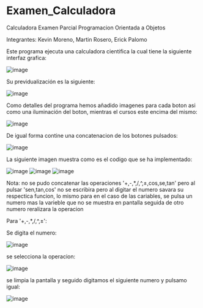 # Examen_Calculadora
Calculadora
Examen Parcial Programacion Orientada a Objetos

Integrantes: Kevin Moreno, Martin Rosero, Erick Palomo

Este programa ejecuta una calculadora cientifica la cual tiene la siguiente interfaz grafica:

![image](https://user-images.githubusercontent.com/75103508/183821097-12b71f4a-4896-4276-8a93-a9abb269b596.png)

Su previdualización es la siguiente: 

![image](https://user-images.githubusercontent.com/75103508/183821185-59f62c14-4dd7-493f-bbc7-8784b549e1a3.png)

Como detalles del programa hemos añadido imagenes para cada boton asi como una iluminación del boton, mientras
el cursos este encima del mismo: 

![image](https://user-images.githubusercontent.com/75103508/183821385-a2d44efb-ba89-4643-8fdd-aa301baf8a38.png)

De igual forma contine una concatenacion de los botones pulsados: 

![image](https://user-images.githubusercontent.com/75103508/183821513-3761a12b-542a-4af6-bc31-ed7d42fd0cf5.png)

La siguiente imagen muestra como es el codigo que se ha implementado: 

![image](https://user-images.githubusercontent.com/75103508/183821614-3e7cce23-87bf-4dd0-919c-d64de5bd23b2.png)
![image](https://user-images.githubusercontent.com/75103508/183821634-c489e084-d6e4-48f6-b1b9-5c6cd7239cb6.png)
![image](https://user-images.githubusercontent.com/75103508/183821653-40a0f768-a7e6-438c-973b-c034b6276493.png)

Nota: no se pudo concatenar las operaciones '+,-,*,/,^,±,cos,se,tan' pero al pulsar 'sen,tan,cos' no se escribira pero al digitar el numero savara su respectica funcion, lo mismo para en el caso de las cariables, se pulsa un numero mas la varieble que no se muestra en pantalla seguida de otro numero reralizara la operacion

Para '+,-,*,/,^,±':

Se digita el numero:

![image](https://user-images.githubusercontent.com/75103508/183851057-42f8611a-2ea4-464f-9547-718ffd648419.png)


se  selecciona la operacion:

![image](https://user-images.githubusercontent.com/75103508/183851177-f1fa6e5c-e188-4464-b271-b3d0ec71cec5.png)

se limpia la pantalla y seguido digitamos el siguiente numero y pulsamo igual:

![image](https://user-images.githubusercontent.com/75103508/183851358-ebd96ad0-1c84-4497-9cbb-e8289615716b.png)


